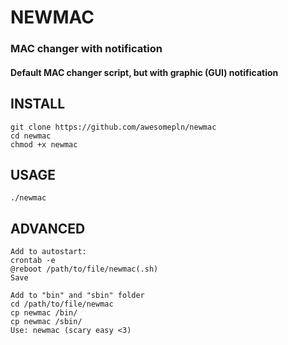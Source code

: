 # NEWMAC
### MAC changer with notification 
#### Default MAC changer script, but with graphic (GUI) notification
## INSTALL 
~~~
git clone https://github.com/awesomepln/newmac
cd newmac
chmod +x newmac 
~~~
## USAGE
~~~
./newmac 
~~~
## ADVANCED 
~~~
Add to autostart:
crontab -e 
@reboot /path/to/file/newmac(.sh)
Save 

Add to "bin" and "sbin" folder 
cd /path/to/file/newmac
cp newmac /bin/
cp newmac /sbin/
Use: newmac (scary easy <3)
~~~

